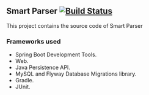 ## Smart Parser [![Build Status](https://travis-ci.org/rialmeid/smart-parser.svg?branch=master)](https://travis-ci.org/rialmeid/smart-parser)
This project contains the source code of Smart Parser

### Frameworks used
* Spring Boot Development Tools.
* Web.
* Java Persistence API.
* MySQL and Flyway Database Migrations library.
* Gradle.
* JUnit.

